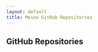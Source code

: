 ```yaml
---
layout: default
title: Meine GitHub Repositories
---
```


## GitHub Repositories

<ul id="repo-list"></ul>

<script>
  fetch('https://api.github.com/users/DEIN_BENUTZERNAME/repos')
    .then(response => response.json())
    .then(data => {
      let repoList = document.getElementById('repo-list');
      data.forEach(repo => {
        let listItem = document.createElement('li');
        listItem.innerHTML = `<a href="${repo.html_url}">${repo.name}</a> - ${repo.description}`;
        repoList.appendChild(listItem);
      });
    });
</script>
